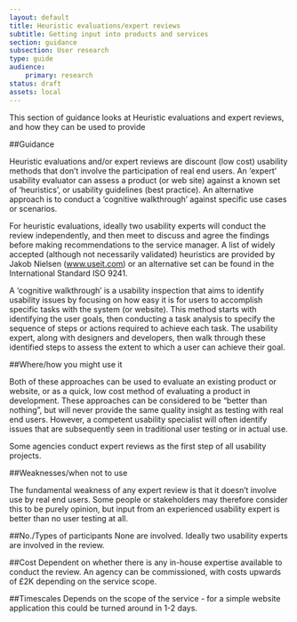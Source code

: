 ```yaml
---
layout: default
title: Heuristic evaluations/expert reviews
subtitle: Getting input into products and services
section: guidance
subsection: User research
type: guide 
audience: 
    primary: research 
status: draft
assets: local
---
```

    
This section of guidance looks at Heuristic evaluations and expert reviews, and how they can be used to provide

##Guidance

Heuristic evaluations and/or expert reviews are discount (low cost) usability methods that don’t involve the participation of real end users.  An ‘expert’ usability evaluator can assess a product (or web site) against a known set of ‘heuristics’, or usability guidelines (best practice).  An alternative approach is to conduct a ‘cognitive walkthrough’ against specific use cases or scenarios.  

For heuristic evaluations, ideally two usability experts will conduct the review independently, and then meet to discuss and agree the findings before making recommendations to the service manager.  A list of widely accepted (although not necessarily validated) heuristics are provided by Jakob Nielsen (www.useit.com) or an alternative set can be found in the International Standard ISO 9241.

A ‘cognitive walkthrough’ is a usability inspection that aims to identify usability issues by focusing on how easy it is for users to accomplish specific tasks with the system (or website).  This method starts with identifying the user goals, then conducting a task analysis to specify the sequence of steps or actions required to achieve each task.  The usability expert, along with designers and developers, then walk through these identified steps to assess the extent to which a user can achieve their goal.

##Where/how you might use it

Both of these approaches can be used to evaluate an existing product or website, or as a quick, low cost method of evaluating a product in development.  These approaches can be considered to be “better than nothing”, but will never provide the same quality insight as testing with real end users.  However, a competent usability specialist will often identify issues that are subsequently seen in traditional user testing or in actual use.

Some agencies conduct expert reviews as the first step of all usability projects.

##Weaknesses/when not to use

The fundamental weakness of any expert review is that it doesn’t involve use by real end users.  Some people or stakeholders may therefore consider this to be purely opinion, but input from an experienced usability expert is better than no user testing at all.

##No./Types of participants
None are involved.  Ideally two usability experts are involved in the review.

##Cost
Dependent on whether there is any in-house expertise available to conduct the review.  An agency can be commissioned, with costs upwards of £2K depending on the service scope.

##Timescales
Depends on the scope of the service - for a simple website application this could be turned around in 1-2 days.

